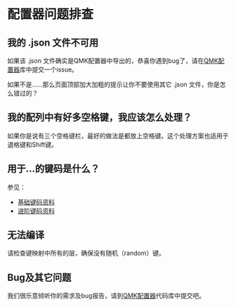 # 配置器问题排查

## 我的 .json 文件不可用

如果该 .json 文件确实是QMK配置器中导出的，恭喜你遇到bug了，请在[QMK配置器](https://github.com/qmk/qmk_configurator/issues)库中提交一个issue。

如果不是……那么页面顶部加大加粗的提示让你不要使用其它 .json 文件，你是怎么错过的？

## 我的配列中有好多空格键，我应该怎么处理？

如果你是说有三个空格键栏，最好的做法是都放上空格键。这个处理方案也适用于退格键和Shift键。

## 用于...的键码是什么？

参见：

* [基础键码资料](zh-cn/keycodes_basic.md)
* [进阶键码资料](zh-cn/feature_advanced_keycodes.md)

## 无法编译

请检查键映射中所有的层，确保没有随机（random）键。

## Bug及其它问题

我们很乐意倾听你的需求及bug报告，请到[QMK配置器](https://github.com/qmk/qmk_configurator/issues)代码库中提交吧。
